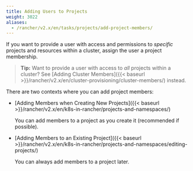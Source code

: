 ```yaml
---
title: Adding Users to Projects
weight: 3022
aliases:
  - /rancher/v2.x/en/tasks/projects/add-project-members/
---
```


If you want to provide a user with access and permissions to _specific_ projects and resources within a cluster, assign the user a project membership.

>**Tip:** Want to provide a user with access to _all_ projects within a cluster? See [Adding Cluster Members]({{< baseurl >}}/rancher/v2.x/en/cluster-provisioning/cluster-members/) instead.

There are two contexts where you can add project members:

- [Adding Members when Creating New Projects]({{< baseurl >}}/rancher/v2.x/en/k8s-in-rancher/projects-and-namespaces/)

    You can add members to a project as you create it (recommended if possible).

- [Adding Members to an Existing Project]({{< baseurl >}}/rancher/v2.x/en/k8s-in-rancher/projects-and-namespaces/editing-projects/)

	You can always add members to a project later.
